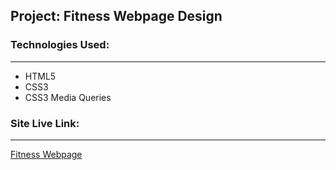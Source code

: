 ## Project: Fitness Webpage Design

### Technologies Used:
---
- HTML5
- CSS3
- CSS3 Media Queries

### Site Live Link:
---
[Fitness Webpage](https://muhammed-nayeem.github.io/TASK-OF-PH-WD/Fitness-Webpage/)
